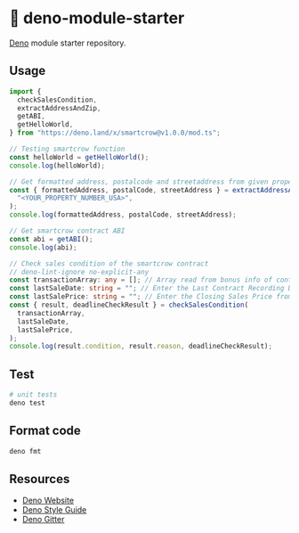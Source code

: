 # 🦕 deno-module-starter

[Deno](https://deno.land) module starter repository.

## Usage

```typescript
import {
  checkSalesCondition,
  extractAddressAndZip,
  getABI,
  getHelloWorld,
} from "https://deno.land/x/smartcrow@v1.0.0/mod.ts";

// Testing smartcrow function
const helloWorld = getHelloWorld();
console.log(helloWorld);

// Get formatted address, postalcode and streetaddress from given property number
const { formattedAddress, postalCode, streetAddress } = extractAddressAndZip(
  "<YOUR_PROPERTY_NUMBER_USA>",
);
console.log(formattedAddress, postalCode, streetAddress);

// Get smartcrow contract ABI
const abi = getABI();
console.log(abi);

// Check sales condition of the smartcrow contract
// deno-lint-ignore no-explicit-any
const transactionArray: any = []; // Array read from bonus info of contract
const lastSaleDate: string = ""; // Enter the Last Contract Recording Date from Real Estate API data
const lastSalePrice: string = ""; // Enter the Closing Sales Price from Real Estate API data
const { result, deadlineCheckResult } = checkSalesCondition(
  transactionArray,
  lastSaleDate,
  lastSalePrice,
);
console.log(result.condition, result.reason, deadlineCheckResult);
```

## Test

```bash
# unit tests
deno test
```

## Format code

```bash
deno fmt
```

## Resources

- [Deno Website](https://deno.land)
- [Deno Style Guide](https://deno.land/std/style_guide.md)
- [Deno Gitter](https://gitter.im/denolife/Lobby)
